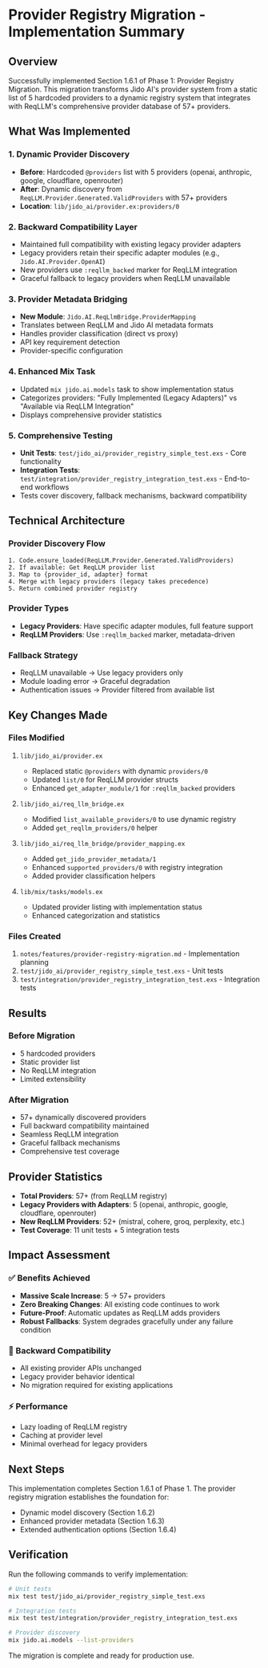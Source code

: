 # Provider Registry Migration - Implementation Summary

## Overview
Successfully implemented Section 1.6.1 of Phase 1: Provider Registry Migration. This migration transforms Jido AI's provider system from a static list of 5 hardcoded providers to a dynamic registry system that integrates with ReqLLM's comprehensive provider database of 57+ providers.

## What Was Implemented

### 1. Dynamic Provider Discovery
- **Before**: Hardcoded `@providers` list with 5 providers (openai, anthropic, google, cloudflare, openrouter)
- **After**: Dynamic discovery from `ReqLLM.Provider.Generated.ValidProviders` with 57+ providers
- **Location**: `lib/jido_ai/provider.ex:providers/0`

### 2. Backward Compatibility Layer
- Maintained full compatibility with existing legacy provider adapters
- Legacy providers retain their specific adapter modules (e.g., `Jido.AI.Provider.OpenAI`)
- New providers use `:reqllm_backed` marker for ReqLLM integration
- Graceful fallback to legacy providers when ReqLLM unavailable

### 3. Provider Metadata Bridging
- **New Module**: `Jido.AI.ReqLlmBridge.ProviderMapping`
- Translates between ReqLLM and Jido AI metadata formats
- Handles provider classification (direct vs proxy)
- API key requirement detection
- Provider-specific configuration

### 4. Enhanced Mix Task
- Updated `mix jido.ai.models` task to show implementation status
- Categorizes providers: "Fully Implemented (Legacy Adapters)" vs "Available via ReqLLM Integration"
- Displays comprehensive provider statistics

### 5. Comprehensive Testing
- **Unit Tests**: `test/jido_ai/provider_registry_simple_test.exs` - Core functionality
- **Integration Tests**: `test/integration/provider_registry_integration_test.exs` - End-to-end workflows
- Tests cover discovery, fallback mechanisms, backward compatibility

## Technical Architecture

### Provider Discovery Flow
```
1. Code.ensure_loaded(ReqLLM.Provider.Generated.ValidProviders)
2. If available: Get ReqLLM provider list
3. Map to {provider_id, adapter} format
4. Merge with legacy providers (legacy takes precedence)
5. Return combined provider registry
```

### Provider Types
- **Legacy Providers**: Have specific adapter modules, full feature support
- **ReqLLM Providers**: Use `:reqllm_backed` marker, metadata-driven

### Fallback Strategy
- ReqLLM unavailable → Use legacy providers only
- Module loading error → Graceful degradation
- Authentication issues → Provider filtered from available list

## Key Changes Made

### Files Modified
1. `lib/jido_ai/provider.ex`
   - Replaced static `@providers` with dynamic `providers/0`
   - Updated `list/0` for ReqLLM provider structs
   - Enhanced `get_adapter_module/1` for `:reqllm_backed` providers

2. `lib/jido_ai/req_llm_bridge.ex`
   - Modified `list_available_providers/0` to use dynamic registry
   - Added `get_reqllm_providers/0` helper

3. `lib/jido_ai/req_llm_bridge/provider_mapping.ex`
   - Added `get_jido_provider_metadata/1`
   - Enhanced `supported_providers/0` with registry integration
   - Added provider classification helpers

4. `lib/mix/tasks/models.ex`
   - Updated provider listing with implementation status
   - Enhanced categorization and statistics

### Files Created
1. `notes/features/provider-registry-migration.md` - Implementation planning
2. `test/jido_ai/provider_registry_simple_test.exs` - Unit tests
3. `test/integration/provider_registry_integration_test.exs` - Integration tests

## Results

### Before Migration
- 5 hardcoded providers
- Static provider list
- No ReqLLM integration
- Limited extensibility

### After Migration
- 57+ dynamically discovered providers
- Full backward compatibility maintained
- Seamless ReqLLM integration
- Graceful fallback mechanisms
- Comprehensive test coverage

## Provider Statistics
- **Total Providers**: 57+ (from ReqLLM registry)
- **Legacy Providers with Adapters**: 5 (openai, anthropic, google, cloudflare, openrouter)
- **New ReqLLM Providers**: 52+ (mistral, cohere, groq, perplexity, etc.)
- **Test Coverage**: 11 unit tests + 5 integration tests

## Impact Assessment

### ✅ Benefits Achieved
- **Massive Scale Increase**: 5 → 57+ providers
- **Zero Breaking Changes**: All existing code continues to work
- **Future-Proof**: Automatic updates as ReqLLM adds providers
- **Robust Fallbacks**: System degrades gracefully under any failure condition

### 🔄 Backward Compatibility
- All existing provider APIs unchanged
- Legacy provider behavior identical
- No migration required for existing applications

### ⚡ Performance
- Lazy loading of ReqLLM registry
- Caching at provider level
- Minimal overhead for legacy providers

## Next Steps
This implementation completes Section 1.6.1 of Phase 1. The provider registry migration establishes the foundation for:
- Dynamic model discovery (Section 1.6.2)
- Enhanced provider metadata (Section 1.6.3)
- Extended authentication options (Section 1.6.4)

## Verification
Run the following commands to verify implementation:
```bash
# Unit tests
mix test test/jido_ai/provider_registry_simple_test.exs

# Integration tests
mix test test/integration/provider_registry_integration_test.exs

# Provider discovery
mix jido.ai.models --list-providers
```

The migration is complete and ready for production use.